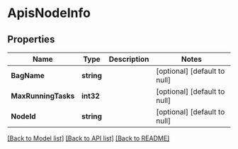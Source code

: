 # ApisNodeInfo

## Properties
Name | Type | Description | Notes
------------ | ------------- | ------------- | -------------
**BagName** | **string** |  | [optional] [default to null]
**MaxRunningTasks** | **int32** |  | [optional] [default to null]
**NodeId** | **string** |  | [optional] [default to null]

[[Back to Model list]](../README.md#documentation-for-models) [[Back to API list]](../README.md#documentation-for-api-endpoints) [[Back to README]](../README.md)

